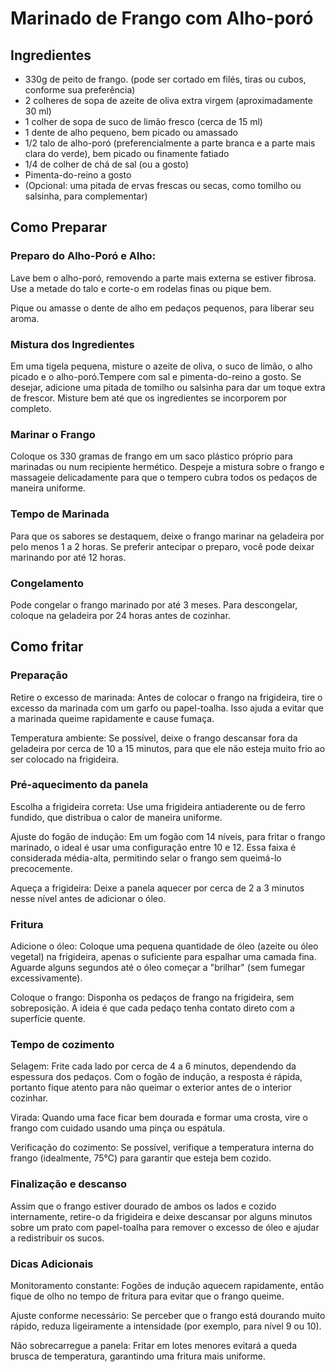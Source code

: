 # Marinado de Frango com Alho-poró

## Ingredientes

- 330g de peito de frango. (pode ser cortado em filés, tiras ou cubos, conforme sua preferência)
- 2 colheres de sopa de azeite de oliva extra virgem (aproximadamente 30 ml)
- 1 colher de sopa de suco de limão fresco (cerca de 15 ml)
- 1 dente de alho pequeno, bem picado ou amassado
- 1/2 talo de alho-poró (preferencialmente a parte branca e a parte mais clara do verde), bem picado ou finamente fatiado
- 1/4 de colher de chá de sal (ou a gosto)
- Pimenta-do-reino a gosto
- (Opcional: uma pitada de ervas frescas ou secas, como tomilho ou salsinha, para complementar)

## Como Preparar

### Preparo do Alho-Poró e Alho:

Lave bem o alho-poró, removendo a parte mais externa se estiver fibrosa. Use a metade do talo e corte-o em rodelas finas ou pique bem.

Pique ou amasse o dente de alho em pedaços pequenos, para liberar seu aroma.

### Mistura dos Ingredientes

Em uma tigela pequena, misture o azeite de oliva, o suco de limão, o alho picado e o alho-poró.Tempere com sal e pimenta-do-reino a gosto. Se desejar, adicione uma pitada de tomilho ou salsinha para dar um toque extra de frescor. Misture bem até que os ingredientes se incorporem por completo.

### Marinar o Frango

Coloque os 330 gramas de frango em um saco plástico próprio para marinadas ou num recipiente hermético. Despeje a mistura sobre o frango e massageie delicadamente para que o tempero cubra todos os pedaços de maneira uniforme.

### Tempo de Marinada

Para que os sabores se destaquem, deixe o frango marinar na geladeira por pelo menos 1 a 2 horas. Se preferir antecipar o preparo, você pode deixar marinando por até 12 horas.

### Congelamento

Pode congelar o frango marinado por até 3 meses. Para descongelar, coloque na geladeira por 24 horas antes de cozinhar.

## Como fritar

### Preparação

Retire o excesso de marinada: Antes de colocar o frango na frigideira, tire o excesso da marinada com um garfo ou papel-toalha. Isso ajuda a evitar que a marinada queime rapidamente e cause fumaça.

Temperatura ambiente: Se possível, deixe o frango descansar fora da geladeira por cerca de 10 a 15 minutos, para que ele não esteja muito frio ao ser colocado na frigideira.

### Pré-aquecimento da panela

Escolha a frigideira correta: Use uma frigideira antiaderente ou de ferro fundido, que distribua o calor de maneira uniforme.

Ajuste do fogão de indução: Em um fogão com 14 níveis, para fritar o frango marinado, o ideal é usar uma configuração entre 10 e 12. Essa faixa é considerada média-alta, permitindo selar o frango sem queimá-lo precocemente.

Aqueça a frigideira: Deixe a panela aquecer por cerca de 2 a 3 minutos nesse nível antes de adicionar o óleo.

### Fritura

Adicione o óleo: Coloque uma pequena quantidade de óleo (azeite ou óleo vegetal) na frigideira, apenas o suficiente para espalhar uma camada fina. Aguarde alguns segundos até o óleo começar a "brilhar" (sem fumegar excessivamente).

Coloque o frango: Disponha os pedaços de frango na frigideira, sem sobreposição. A ideia é que cada pedaço tenha contato direto com a superfície quente.

### Tempo de cozimento

Selagem: Frite cada lado por cerca de 4 a 6 minutos, dependendo da espessura dos pedaços. Com o fogão de indução, a resposta é rápida, portanto fique atento para não queimar o exterior antes de o interior cozinhar.

Virada: Quando uma face ficar bem dourada e formar uma crosta, vire o frango com cuidado usando uma pinça ou espátula.

Verificação do cozimento: Se possível, verifique a temperatura interna do frango (idealmente, 75°C) para garantir que esteja bem cozido.

### Finalização e descanso

Assim que o frango estiver dourado de ambos os lados e cozido internamente, retire-o da frigideira e deixe descansar por alguns minutos sobre um prato com papel-toalha para remover o excesso de óleo e ajudar a redistribuir os sucos.

### Dicas Adicionais

Monitoramento constante: Fogões de indução aquecem rapidamente, então fique de olho no tempo de fritura para evitar que o frango queime.

Ajuste conforme necessário: Se perceber que o frango está dourando muito rápido, reduza ligeiramente a intensidade (por exemplo, para nível 9 ou 10).

Não sobrecarregue a panela: Fritar em lotes menores evitará a queda brusca de temperatura, garantindo uma fritura mais uniforme.